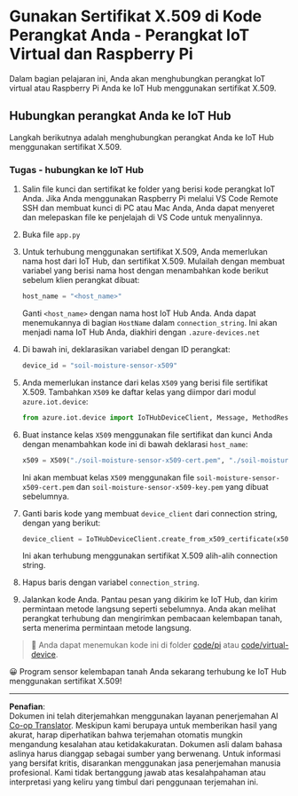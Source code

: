 <!--
CO_OP_TRANSLATOR_METADATA:
{
  "original_hash": "9aea84bcc7520222b0e1c50469d62d6a",
  "translation_date": "2025-08-28T01:29:45+00:00",
  "source_file": "2-farm/lessons/6-keep-your-plant-secure/single-board-computer-x509.md",
  "language_code": "id"
}
-->
# Gunakan Sertifikat X.509 di Kode Perangkat Anda - Perangkat IoT Virtual dan Raspberry Pi

Dalam bagian pelajaran ini, Anda akan menghubungkan perangkat IoT virtual atau Raspberry Pi Anda ke IoT Hub menggunakan sertifikat X.509.

## Hubungkan perangkat Anda ke IoT Hub

Langkah berikutnya adalah menghubungkan perangkat Anda ke IoT Hub menggunakan sertifikat X.509.

### Tugas - hubungkan ke IoT Hub

1. Salin file kunci dan sertifikat ke folder yang berisi kode perangkat IoT Anda. Jika Anda menggunakan Raspberry Pi melalui VS Code Remote SSH dan membuat kunci di PC atau Mac Anda, Anda dapat menyeret dan melepaskan file ke penjelajah di VS Code untuk menyalinnya.

1. Buka file `app.py`

1. Untuk terhubung menggunakan sertifikat X.509, Anda memerlukan nama host dari IoT Hub, dan sertifikat X.509. Mulailah dengan membuat variabel yang berisi nama host dengan menambahkan kode berikut sebelum klien perangkat dibuat:

    ```python
    host_name = "<host_name>"
    ```

    Ganti `<host_name>` dengan nama host IoT Hub Anda. Anda dapat menemukannya di bagian `HostName` dalam `connection_string`. Ini akan menjadi nama IoT Hub Anda, diakhiri dengan `.azure-devices.net`

1. Di bawah ini, deklarasikan variabel dengan ID perangkat:

    ```python
    device_id = "soil-moisture-sensor-x509"
    ```

1. Anda memerlukan instance dari kelas `X509` yang berisi file sertifikat X.509. Tambahkan `X509` ke daftar kelas yang diimpor dari modul `azure.iot.device`:

    ```python
    from azure.iot.device import IoTHubDeviceClient, Message, MethodResponse, X509
    ```

1. Buat instance kelas `X509` menggunakan file sertifikat dan kunci Anda dengan menambahkan kode ini di bawah deklarasi `host_name`:

    ```python
    x509 = X509("./soil-moisture-sensor-x509-cert.pem", "./soil-moisture-sensor-x509-key.pem")
    ```

    Ini akan membuat kelas `X509` menggunakan file `soil-moisture-sensor-x509-cert.pem` dan `soil-moisture-sensor-x509-key.pem` yang dibuat sebelumnya.

1. Ganti baris kode yang membuat `device_client` dari connection string, dengan yang berikut:

    ```python
    device_client = IoTHubDeviceClient.create_from_x509_certificate(x509, host_name, device_id)
    ```

    Ini akan terhubung menggunakan sertifikat X.509 alih-alih connection string.
    
1. Hapus baris dengan variabel `connection_string`.

1. Jalankan kode Anda. Pantau pesan yang dikirim ke IoT Hub, dan kirim permintaan metode langsung seperti sebelumnya. Anda akan melihat perangkat terhubung dan mengirimkan pembacaan kelembapan tanah, serta menerima permintaan metode langsung.

> 💁 Anda dapat menemukan kode ini di folder [code/pi](../../../../../2-farm/lessons/6-keep-your-plant-secure/code/pi) atau [code/virtual-device](../../../../../2-farm/lessons/6-keep-your-plant-secure/code/virtual-device).

😀 Program sensor kelembapan tanah Anda sekarang terhubung ke IoT Hub menggunakan sertifikat X.509!

---

**Penafian**:  
Dokumen ini telah diterjemahkan menggunakan layanan penerjemahan AI [Co-op Translator](https://github.com/Azure/co-op-translator). Meskipun kami berupaya untuk memberikan hasil yang akurat, harap diperhatikan bahwa terjemahan otomatis mungkin mengandung kesalahan atau ketidakakuratan. Dokumen asli dalam bahasa aslinya harus dianggap sebagai sumber yang berwenang. Untuk informasi yang bersifat kritis, disarankan menggunakan jasa penerjemahan manusia profesional. Kami tidak bertanggung jawab atas kesalahpahaman atau interpretasi yang keliru yang timbul dari penggunaan terjemahan ini.